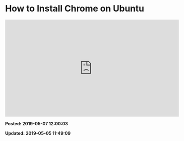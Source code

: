 # How to Install Chrome on Ubuntu

<iframe width="560" height="315" src="https://www.youtube.com/embed/X1fOSaVnS20" frameborder="0" allow="autoplay; encrypted-media" allowfullscreen></iframe> 

**Posted: 2019-05-07 12:00:03** 

**Updated: 2019-05-05 11:49:09** 


